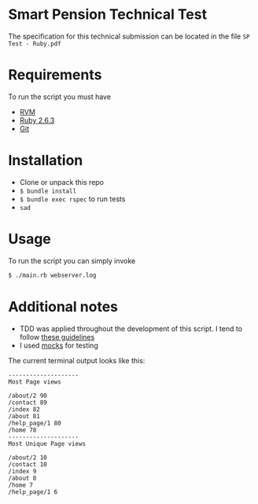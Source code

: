 # Smart Pension Technical Test

The specification for this technical submission can be located in the file `SP Test - Ruby.pdf`

# Requirements

To run the script you must have

- [RVM](http://rvm.io/)
- [Ruby 2.6.3](https://www.ruby-lang.org/en/news/2019/04/17/ruby-2-6-3-released/)
- [Git](https://git-scm.com/)

# Installation

- Clone or unpack this repo
- `$ bundle install`
- `$ bundle exec rspec` to run tests
- `sad`

# Usage

To run the script you can simply invoke

```bash
$ ./main.rb webserver.log 
```

# Additional notes

- TDD was applied throughout the development of this script. I tend to follow [these guidelines](http://www.betterspecs.org/)
- I used [mocks](https://relishapp.com/rspec/rspec-mocks/docs) for testing

The current terminal output looks like this:

```
--------------------
Most Page views

/about/2 90
/contact 89
/index 82
/about 81
/help_page/1 80
/home 78
--------------------
Most Unique Page views

/about/2 10
/contact 10
/index 9
/about 8
/home 7
/help_page/1 6
```
